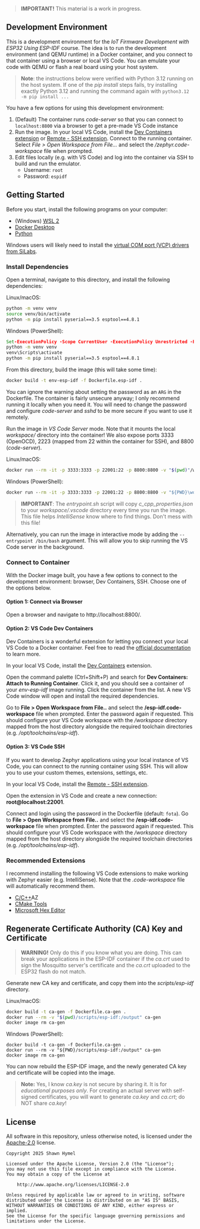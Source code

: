 > **IMPORTANT!** This material is a work in progress.

## Development Environment

This is a development environment for the *IoT Firmware Development with ESP32 Using ESP-IDF* course. The idea is to run the development environment (and QEMU runtime) in a Docker container, and you connect to that container using a browser or local VS Code. You can emulate your code with QEMU or flash a real board using your host system.

> **Note**: the instructions below were verified with Python 3.12 running on the host system. If one of the *pip install* steps fails, try installing exactly Python 3.12 and running the command again with `python3.12 -m pip install ...`

You have a few options for using this development environment:

 1. (Default) The container runs *code-server* so that you can connect to `localhost:8800` via a browser to get a pre-made VS Code instance
 2. Run the image. In your local VS Code, install the [Dev Containers extension](https://marketplace.visualstudio.com/items?itemName=ms-vscode-remote.remote-containers) or [Remote - SSH extension](https://marketplace.visualstudio.com/items?itemName=ms-vscode-remote.remote-ssh). Connect to the running container. Select *File > Open Workspace from File...* and select the */zephyr.code-workspace* file when prompted.
 3. Edit files locally (e.g. with VS Code) and log into the container via SSH to build and run the emulator.
    * Username: `root`
    * Password: `espidf`

## Getting Started

Before you start, install the following programs on your computer:

 * (Windows) [WSL 2](https://learn.microsoft.com/en-us/windows/wsl/install)
 * [Docker Desktop](https://www.docker.com/products/docker-desktop/)
 * [Python](https://www.python.org/downloads/)

Windows users will likely need to install the [virtual COM port (VCP) drivers from SiLabs](https://www.silabs.com/developers/usb-to-uart-bridge-vcp-drivers?tab=downloads).

### Install Dependencies

Open a terminal, navigate to this directory, and install the following dependencies:

Linux/macOS:

```sh
python -m venv venv
source venv/bin/activate
python -m pip install pyserial==3.5 esptool==4.8.1
```

Windows (PowerShell):

```bat
Set-ExecutionPolicy -Scope CurrentUser -ExecutionPolicy Unrestricted -Force
python -m venv venv
venv\Scripts\activate
python -m pip install pyserial==3.5 esptool==4.8.1
```

From this directory, build the image (this will take some time):

```sh
docker build -t env-esp-idf -f Dockerfile.esp-idf .
```

You can ignore the warning about setting the password as an `ARG` in the Dockerfile. The container is fairly unsecure anyway; I only recommend running it locally when you need it. You will need to change the password and configure *code-server* and *sshd* to be more secure if you want to use it remotely.

Run the image in *VS Code Server* mode. Note that it mounts the local *workspace/* directory into the container! We also expose ports 3333 (OpenOCD), 2223 (mapped from 22 within the container for SSH), and 8800 (*code-server*).

Linux/macOS:

```sh
docker run --rm -it -p 3333:3333 -p 22001:22 -p 8800:8800 -v "$(pwd)"/workspace:/workspace -w /workspace env-esp-idf
```

Windows (PowerShell):

```bat
docker run --rm -it -p 3333:3333 -p 22001:22 -p 8800:8800 -v "${PWD}\workspace:/workspace" -w /workspace env-esp-idf
```

> **IMPORTANT**: The *entrypoint.sh* script will copy *c_cpp_properties.json* to your *workspace/.vscode* directory every time you run the image. This file helps *IntelliSense* know where to find things. Don't mess with this file!

Alternatively, you can run the image in interactive mode by adding the `--entrypoint /bin/bash` argument. This will allow you to skip running the VS Code server in the background.

### Connect to Container

With the Docker image built, you have a few options to connect to the development environment: browser, Dev Containers, SSH. Choose one of the options below.

#### Option 1: Connect via Browser

Open a browser and navigate to http://localhost:8800/.

#### Option 2: VS Code Dev Containers

Dev Containers is a wonderful extension for letting you connect your local VS Code to a Docker container. Feel free to read the [official documentation](https://code.visualstudio.com/docs/devcontainers/containers) to learn more.

In your local VS Code, install the [Dev Containers](https://marketplace.visualstudio.com/items?itemName=ms-vscode-remote.remote-containers) extension.

Open the command palette (Ctrl+Shift+P) and search for **Dev Containers: Attach to Running Container**. Click it, and you should see a container of your *env-esp-idf* image running. Click the container from the list. A new VS Code window will open and install the required dependencies.

Go to **File > Open Workspace from File..** and select the **/esp-idf.code-workspace** file when prompted. Enter the password again if requested. This should configure your VS Code workspace with the */workspace* directory mapped from the host directory alongside the required toolchain directories (e.g. */opt/toolchains/esp-idf*).

#### Option 3: VS Code SSH

If you want to develop Zephyr applications using your local instance of VS Code, you can connect to the running container using SSH. This will allow you to use your custom themes, extensions, settings, etc.

In your local VS Code, install the [Remote - SSH extension](https://marketplace.visualstudio.com/items?itemName=ms-vscode-remote.remote-ssh).

Open the extension in VS Code and create a new connection: **root@localhost:22001**.

Connect and login using the password in the Dockerfile (default: `fota`). Go to **File > Open Workspace from File..** and select the **/esp-idf.code-workspace** file when prompted. Enter the password again if requested. This should configure your VS Code workspace with the */workspace* directory mapped from the host directory alongside the required toolchain directories (e.g. */opt/toolchains/esp-idf*).

### Recommended Extensions

I recommend installing the following VS Code extensions to make working with Zephyr easier (e.g. IntelliSense). Note that the *.code-workspace* file will automatically recommend them.

 * [C/C++](https://marketplace.visualstudio.com/items?itemName=ms-vscode.cpptools)AZ
 * [CMake Tools](https://marketplace.visualstudio.com/items?itemName=ms-vscode.cmake-tools)
 * [Microsoft Hex Editor](https://marketplace.visualstudio.com/items?itemName=ms-vscode.hexeditor)

## Regenerate Certificate Authority (CA) Key and Certificate

> **WARNING!** Only do this if you know what you are doing. This can break your applications in the ESP-IDF container if the *ca.crt* used to sign the Mosquitto server's certificate and the *ca.crt* uploaded to the ESP32 flash do not match.

Generate new CA key and certificate, and copy them into the *scripts/esp-idf* directory.

Linux/macOS:

```sh
docker build -t ca-gen -f Dockerfile.ca-gen .
docker run --rm -v "$(pwd)/scripts/esp-idf:/output" ca-gen
docker image rm ca-gen
```

Windows (PowerShell):

```
docker build -t ca-gen -f Dockerfile.ca-gen .
docker run --rm -v "${PWD}/scripts/esp-idf:/output" ca-gen
docker image rm ca-gen
```

You can now rebuild the ESP-IDF image, and the newly generated CA key and certificate will be copied into the image.

> **Note:** Yes, I know *ca.key* is not secure by sharing it. It is for *educational purposes only*. For creating an actual server with self-signed certificates, you will want to generate *ca.key* and *ca.crt*; do NOT share *ca.key*!

## License

All software in this repository, unless otherwise noted, is licensed under the [Apache-2.0](https://www.apache.org/licenses/LICENSE-2.0) license.

``` 
Copyright 2025 Shawn Hymel

Licensed under the Apache License, Version 2.0 (the "License");
you may not use this file except in compliance with the License.
You may obtain a copy of the License at

    http://www.apache.org/licenses/LICENSE-2.0

Unless required by applicable law or agreed to in writing, software
distributed under the License is distributed on an "AS IS" BASIS,
WITHOUT WARRANTIES OR CONDITIONS OF ANY KIND, either express or implied.
See the License for the specific language governing permissions and
limitations under the License.
```